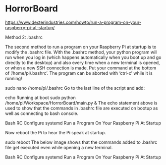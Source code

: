 # HorrorBoard

https://www.dexterindustries.com/howto/run-a-program-on-your-raspberry-pi-at-startup/

Method 2: .bashrc

The second method to run a program on your Raspberry Pi at startup is to modify the .bashrc  file. With the .bashrc method, your python program will run when you log in (which happens automatically when you boot up and go directly to the desktop) and also every time when a new terminal is opened, or when a new SSH connection is made. Put your command at the bottom of ‘/home/pi/.bashrc’. The program can be aborted with ‘ctrl-c’ while it is running!

sudo nano /home/pi/.bashrc
Go to the last line of the script and add:

echo Running at boot 
sudo python /home/pi/Workspace/HorrorBoard/main.py &
The echo statement above is used to show that the commands in .bashrc file are executed on bootup as well as connecting to bash console.

Bash RC Configure systemd Run a Program On Your Raspberry Pi At Startup

Now reboot the Pi to hear the Pi speak at startup.

sudo reboot
The below image shows that the commands added to .bashrc file get executed even while opening a new terminal.

Bash RC Configure systemd Run a Program On Your Raspberry Pi At Startup